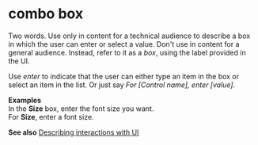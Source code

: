 # combo box

Two
words. Use only in content for a technical audience to describe a box
in which the user can enter or select a value. Don't use in content for a general audience. Instead, refer to it as a *box*, using the label provided in the UI.

Use *enter* to indicate that the user can either type an item in the box or select an item in the list. Or just say *For \[Control name\],* *enter \[value\].*

**Examples**  
In the **Size** box, enter the font size you want.  
For **Size**, enter a font size.

**See also** [Describing interactions with UI](/style-guide/procedures-instructions/describing-interactions-with-ui)
